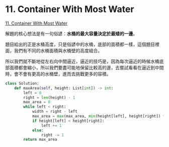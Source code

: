 # 11. Container With Most Water

[11. Container With Most Water](https://leetcode.com/problems/container-with-most-water/)

解題的核心想法是有一句俗諺：**水桶的最大容量決定於最矮的一邊**。

題目給出的正是水桶高度，只是俗諺中的水桶，底部的面積都一樣，這個題目裡面，我們有不同的水桶面積與水桶壁的高度組合。

所以我們就不斷地從左右向中間逼近，逼近的技巧是，因為每次逼近的時候水桶底部面積都會縮小，所以我們要盡可能地保留比較高的邊，去嘗試看看在逼近到中間時，會不會有更高的水桶壁，進而去挑戰更多的容積。

```python
class Solution:
    def maxArea(self, height: List[int]) -> int:
        left = 0
        right = len(height) - 1
        max_area = 0
        while left < right:
            width = right - left
            max_area = max(max_area, min(height[left], height[right]) * width)
            if height[left] < height[right]:
                left += 1
            else:
                right -= 1
        return max_area
```

